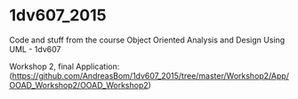 # 1dv607_2015
Code and stuff from the course Object Oriented Analysis and Design Using UML - 1dv607

Workshop 2, final Application: 
(https://github.com/AndreasBom/1dv607_2015/tree/master/Workshop2/App/OOAD_Workshop2/OOAD_Workshop2)
